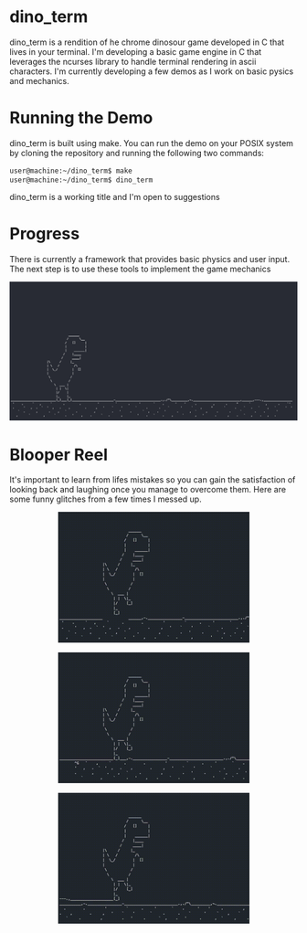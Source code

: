 # dino_term
dino_term is a rendition of he chrome dinosour game developed in C that lives in your terminal. I'm developing a basic game engine in C that leverages the ncurses library to handle terminal rendering in ascii characters. I'm currently developing a few demos as I work on basic pysics and mechanics. 

# Running the Demo
dino_term is built using make. You can run the demo on your POSIX system by cloning the repository and running the following two commands:
``` console
user@machine:~/dino_term$ make
user@machine:~/dino_term$ dino_term
```

dino_term is a working title and I'm open to suggestions

# Progress
There is currently a framework that provides basic physics and user input. The next step is to use these tools to implement the game mechanics

![alt text](https://github.com/alexjodonnell/dino_term/blob/master/docs/Dino%20Screeny.png)

# Blooper Reel
It's important to learn from lifes mistakes so you can gain the satisfaction of looking back and laughing once you manage to overcome them. Here are some funny glitches from a few times I messed up.
<p align="center"><img src="https://github.com/alexjodonnell/dino_term/blob/feature-animations/docs/BlooperReel1.gif" width="335" height="229" /></p>
<p align="center"><img src="https://github.com/alexjodonnell/dino_term/blob/feature-animations/docs/BlooperReel2.gif" width="335" height="229" /></p>
<p align="center"><img src="https://github.com/alexjodonnell/dino_term/blob/feature-animations/docs/BlooperReel3.gif" width="335" height="229" /></p>
